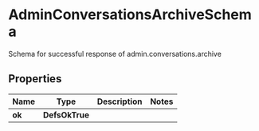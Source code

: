 

# AdminConversationsArchiveSchema

Schema for successful response of admin.conversations.archive

## Properties

| Name | Type | Description | Notes |
|------------ | ------------- | ------------- | -------------|
|**ok** | **DefsOkTrue** |  |  |




